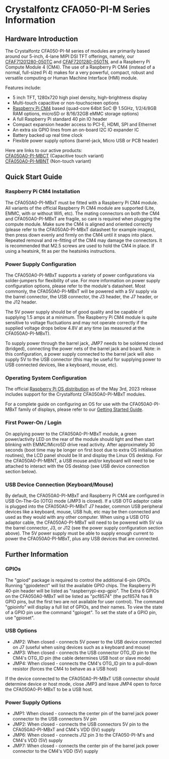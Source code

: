 # Crystalfontz CFA050-PI-M Series Information

## Hardware Introduction

The Crystalfontz CFA050-PI-M series of modules are primarily based around our 5-inch, 4-lane MIPI DSI TFT offerings, namely, our [CFAF71201280-050TC](https://www.crystalfontz.com/product/cfaf7201280a0050tc-720x1280-capactive-touchsceen-tft-lcd-display) and [CFAF7201280-050TN](https://www.crystalfontz.com/product/cfaf7201280a0050tn-720x1280-mipi-dsi-tft-display), and a Raspberry Pi Compute Module 4 (CM4).
The use of a Raspberry Pi CM4 (instead of a normal, full-sized Pi 4) makes for a very powerful, compact, robust and versatile computing or Human Machine Interface (HMI) module.

Features include:
+ 5 inch TFT, 1280x720 high pixel density, high-brightness display
+ Multi-touch capacitive or non-touchscreen options
+ [Raspberry Pi CM4](https://www.raspberrypi.com/products/compute-module-4/) based (quad-core 64bit SoC @ 1.5GHz, 1/2/4/8GB RAM options, microSD or 8/16/32GB eMMC storage options)
+ A full Raspberry Pi standard 40 pin IO header
+ Compact expansion header access to PCI-E, HDMI, SPI and Ethernet
+ An extra six GPIO lines from an on-board I2C IO expander IC
+ Battery backed up real time clock
+ Flexible power supply options (barrel-jack, Micro USB or PCB header)

Here are links to our active products:\
[CFA050A0-PI-MBCT](https://www.crystalfontz.com/product/cfa050a0pimbct) (Capacitive touch variant)\
[CFA050A0-PI-MBNT](https://www.crystalfontz.com/product/cfa050a0pimbnt) (Non-touch variant)

## Quick Start Guide

### Raspberry Pi CM4 Installation

The CFA050A0-PI-MBxT must be fitted with a Raspberry Pi CM4 module. All variants of the official Raspberry Pi CM4 module are supported (Lite, EMMC, with or without Wifi, etc).
The mating connectors on both the CM4 and CFA050A0-PI-MBxT are fragile, so care is required when plugging the compute module. Make sure the CM4 is aligned and oriented correctly (please refer to the CFA050A0-PI-MBxT datasheet for example images), then press down evenly and firmly on the CM4 until it snaps into place. Repeated removal and re-fitting of the CM4 may damage the connectors.
It is recommended that M2.5 screws are used to hold the CM4 in place. If using a heatsink, fit as per the heatsinks instructions.

### Power Supply Configuration

The CFA050A0-PI-MBxT supports a variety of power configurations via solder-jumpers for flexibility of use.
For more information on power supply configuration options, please refer to the module's datasheet.
Most commonly, the CFA050A0-PI-MBxT will be powered with a 5V supply via the barrel connector, the USB connector, the J3 header, the J7 header, or the J12 header.

The 5V power supply should be of good quality and be capable of supplying 1.5 amps at a minimum. The Raspberry Pi CM4 module is quite sensitive to voltage fluctuations and may not operate correctly if the supplied voltage drops below 4.8V at any time (as measured at the CFA050A0-PI-MBxT).

To supply power through the barrel jack, JMP7 needs to be soldered closed (bridged), connecting the power nets of the barrel jack and board.
Note: in this configuration, a power supply connected to the barrel jack will also supply 5V to the USB connector (this may be useful for supplying power to USB connected devices, like a keyboard, mouse, etc).

### Operating System Configuration

The official [Raspberry Pi OS distribution](https://www.raspberrypi.com/software/operating-systems/) as of the May 3rd, 2023 release includes support for the Crystalfontz CFA050A0-PI-MBxT modules.

For a complete guide on configuring an OS for use with the CFA050A0-PI-MBxT family of displays, please refer to our [Getting Started Guide](OS-Setup.md).

### First Power-On / Login

On applying power to the CFA050A0-PI-MBxT module, a green power/activity LED on the rear of the module should light and then start blinking with EMMC/MicroSD drive read activity.
After approximately 30 seconds (boot time may be longer on first boot due to extra OS initialisation routines), the LCD panel should be lit and display the Linux OS desktop.
For the CFA050A0-PI-MBNT, a USB mouse and/or keyboard will need to be attached to interact with the OS desktop (see USB device connection section below).

### USB Device Connection (Keyboard/Mouse)

By default, the CFA050A0-PI-MBxT and Raspberry Pi CM4 are configured in USB On-The-Go (OTG) mode (JMP3 is closed).
If a USB OTG adaptor cable is plugged into the CFA050A0-PI-MBxT J7 header, common USB peripheral devices like a keyboard, mouse, USB hub, etc may be then connected and used as they would with any other computer.
When using a USB OTG adaptor cable, the CFA050A0-PI-MBxT will need to be powered with 5V via the barrel connector, J3, or J12 (see the power supply configuration section above). The 5V power supply must be able to supply enough current to power the CFA050A0-PI-MBxT, plus any USB devices that are connected.

## Further Information

### GPIOs

The "gpiod" package is required to control the additional 6-pin GPIOs.
Running "gpiodetect" will list the available GPIO chips. The Raspberry Pi 40-pin header will be listed as "raspberrypi-exp-gpio". The Extra 6 GPIOs on the CFA050A0-MBxT will be listed as "pcf8574" (the pcf8574 has 8 GPIO pins, but the first two are not available for user control).
The command "gpioinfo" will display a full list of GPIOs, and their names.
To view the state of a GPIO pin use the command "gpioget". To set the state of a GPIO pin, use "gpioset".

### USB Options

+ JMP2: When closed - connects 5V power to the USB device connected on J7 (useful when using devices such as a keyboard and mouse)
+ JMP3: When closed - connects the USB connector OTG_ID pin to the CM4's OTG_ID pin (the cable determines USB host or slave mode)
+ JMP4: When closed - connects the CM4's OTG_ID pin to a pull-down resistor (forces the CM4 to behave as a USB host)
  
If the device connected to the CFA050A0-PI-MBxT USB connector should determine device or host mode, close JMP3 and leave JMP4 open to force the CFA050A0-PI-MBxT to be a USB host.

### Power Supply Options

+ JMP1: When closed - connects the center pin of the barrel jack power connector to the USB connectors 5V pin
+ JMP2: When closed - connects the USB connectors 5V pin to the CFA050A0-PI-MBxT and CM4's VDD (5V) supply
+ JMP6: When closed - connects J12 pin 3 to the CFA050-PI-M's and CM4's VDD (5V) supply
+ JMP7: When closed - connects the center pin of the barrel jack power connector to the CM4's VDD (5V) supply

